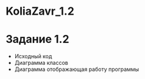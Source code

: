 # KoliaZavr_1.2
# Задание 1.2
- Исходный код
- Диаграмма классов
- Диаграмма отображающая работу программы
